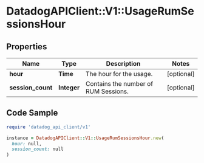 # DatadogAPIClient::V1::UsageRumSessionsHour

## Properties

| Name | Type | Description | Notes |
| ---- | ---- | ----------- | ----- |
| **hour** | **Time** | The hour for the usage. | [optional] |
| **session_count** | **Integer** | Contains the number of RUM Sessions. | [optional] |

## Code Sample

```ruby
require 'datadog_api_client/v1'

instance = DatadogAPIClient::V1::UsageRumSessionsHour.new(
  hour: null,
  session_count: null
)
```

